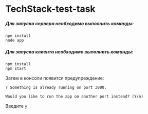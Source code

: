 # TechStack-test-task

##### Для запуска сервера необходимо выполнить команды:
```
npm install
node app
```

##### Для запуска клиента необходимо выполнить команды:
```
npm install
npm start
```
Затем в консоли появится предупреждение: 
```
? Something is already running on port 3000.

Would you like to run the app on another port instead? (Y/n)
```
Введите `y`
